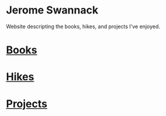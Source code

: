 # Jerome Swannack

Website descripting the books, hikes, and projects I've enjoyed.


# [Books](./books/index.md)

# [Hikes](./hikes/index.md)

# [Projects](./projects/index.md)